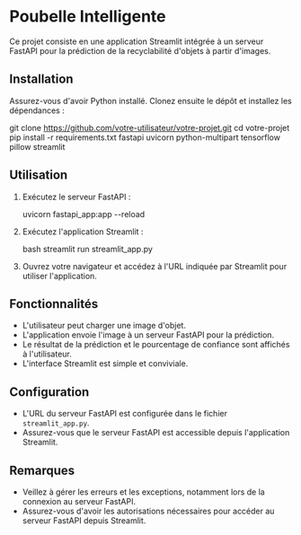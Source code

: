 # Poubelle Intelligente

Ce projet consiste en une application Streamlit intégrée à un serveur FastAPI pour la prédiction de la recyclabilité d'objets à partir d'images.

## Installation

Assurez-vous d'avoir Python installé. Clonez ensuite le dépôt et installez les dépendances :


git clone https://github.com/votre-utilisateur/votre-projet.git
cd votre-projet
pip install -r requirements.txt
fastapi
uvicorn
python-multipart
tensorflow
pillow
streamlit


## Utilisation

1. Exécutez le serveur FastAPI :

  
   uvicorn fastapi_app:app --reload
   

2. Exécutez l'application Streamlit :

   bash
   streamlit run streamlit_app.py
   

3. Ouvrez votre navigateur et accédez à l'URL indiquée par Streamlit pour utiliser l'application.

## Fonctionnalités

- L'utilisateur peut charger une image d'objet.
- L'application envoie l'image à un serveur FastAPI pour la prédiction.
- Le résultat de la prédiction et le pourcentage de confiance sont affichés à l'utilisateur.
- L'interface Streamlit est simple et conviviale.

## Configuration

- L'URL du serveur FastAPI est configurée dans le fichier `streamlit_app.py`.
- Assurez-vous que le serveur FastAPI est accessible depuis l'application Streamlit.

## Remarques

- Veillez à gérer les erreurs et les exceptions, notamment lors de la connexion au serveur FastAPI.
- Assurez-vous d'avoir les autorisations nécessaires pour accéder au serveur FastAPI depuis Streamlit.


